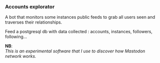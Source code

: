 ### Accounts explorator

A bot that monitors some instances public feeds to grab all users seen and traverses their relationships.  

Feed a postgresql db with data collected : accounts, instances, followers, following...  

**NB**:  
_This is an experimental software that I use to discover how Mastodon network works._